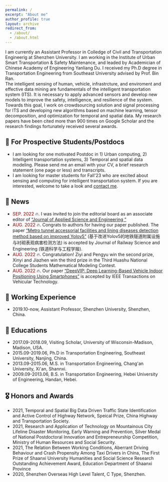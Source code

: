 ```yaml
---
permalink: /
excerpt: "About me"
author_profile: true
layout: archive
redirect_from: 
  - /about/
  - /about.html
---
```


I am currently an Assistant Professor in Colledge of Civil and Transportation Engineerig at Shenzhen University. I am working in the Institute of Urban Smart Transportation & Safety Maintenance, and leaded by Academician of Chinese Academy of Engineering Yanliang Du. I received my Ph.D degree in Transportation Engineering from Southeast University advised by Prof. Bin Ran.  
The intelligent sensing of human, vehicle, infrastrcture, and enviroment and effective data mining are fundamentals of the intelligent transportation system (ITS). It is necessary to apply advanced sensors and develop new models to improve the safety, intelligence, and resilience of the system. Towards this goal, I work on crowdsourcing solution and signal processing for ITS and developing new algorithms based on machine learning, tensor decomposition, and optimization for temporal and spatial data. My research papers have been cited more than 900 times on Google Scholar and the research findings fortunately received several awards. 

## 👦 For Prospective Students/Postdocs
* I am looking for one motivated Postdoc in 1) Urban computing, 2) Intelligent transportation systems, 3) Temporal and spatial data modeling. Please send me an email with your CV, a brief research statement (one page or less) and transcripts.
* I am looking for master students for Fall'23 who are excited about sensing and computing for intelligent transportation system. If you are interested, welcome to take a look and <a href = "mailto: lilinchao@szu.edu.cn">contact me</a>.


## 📰 News 
* <span style="color:darkred"> SEP. 2022 </span> 🔥. I was invited to join the editorial board as an associate editor of <a href = "http://jase.tku.edu.tw/">“Journal of Applied Science and Engineering ”</a>
* <span style="color:darkred"> AUG. 2022 </span> 🔥. Congrats to authors for having our paper published. The paper <a href = "https://kns.cnki.net/kcms/detail/detail.aspx?dbcode=CAPJ&dbname=CAPJLAST&filename=CSTD20220815003&uniplatform=NZKPT&v=X1L_S5G8AlZJTcH1q_QbIt12mM9iSTNvgKC_MTScfrsovW7KsJMxU0XL40JEuYNU">“Metro tunnel accessorial facilities and lining diseases detection method based on improved Yolov5”</a> (基于改进Yolov5的地铁隧道附属设施与衬砌表观病害检测方法) is accepted by Journal of Railway Science and Engineering (铁道科学与工程学报).   
* <span style="color:darkred"> AUG. 2022 </span> 🔥. Congratulation! Ziyi and Pengyu win the second prize, Xinyi and Jiazhen win the third prize in the Third Huashu National College Students Mathematical Modeling Contest.  
* <span style="color:darkred"> AUG. 2022 </span> 🔥. Our paper <a href = "https://ieeexplore.ieee.org/document/9860093">“DeepVIP: Deep Learning-Based Vehicle Indoor Positioning Using Smartphones”</a> is accepted by IEEE Transactions on Vehicular Technology. 


## 👷 Working Experience
* 2019.10-now, Assistant Professor, Shenzhen University, Shenzhen, China.  


## 📖 Educations
* 2017.09-2018.09, Visiting Scholar, University of Wisconsin-Madison, Madison, USA.  
* 2015.09-2019.06, Ph.D in Transportation Engineering, Southeast University, Nanjing, China.  
* 2013.09-2015.06, M.S. in Transportation Engineering, Chang'an University, Xi'an, Shannxi.  
* 2009.09-2013.06, B.S. in Transportation Engineering, Hebei University of Engineering, Handan, Hebei.  


## 🎖 Honors and Awards
* 2021, Temporal and Spatial Big Data Driven Traffic State Identification and Active Control of Highway Network, Speical Prize, China Highway and Transportation Society.  
* 2021, Research and Application of Technology on Mountainous City Lifeline Disaster Monitoring, Early Warning and Prevention, Silver Medal of National Postdoctoral Innovation and Entrepreneurship Competition, Ministry of Human Resources and Social Security.
* 2021, The Relation Between Working Conditions, Aberrant Driving Behaviour and Crash Propensity Among Taxi Drivers in China, The First Prize of Shaanxi University Humanities and Social Science Research Outstanding Achievement Award, Education Department of Shaanxi Province
* 2020, Shenzhen Overseas High Level Talent, C Type, Shenzhen.
